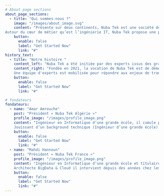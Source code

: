 ```yaml
---
# About page sections
about_page_sections:
  - title: "Qui sommes-nous ?"
    image: "/images/about_image.svg"
    content: "Présente sur deux continents, Nuba Tek est une société de conseil et de développement informatique. Nous développons une expertise de pointe autour de la data, dans les domaines du digital, de la data science et de l’intelligence artificielle, tout en s’appropriant cet outil devenu indispensable de nos jours qui est le cloud.
Autour du cœur de métier qu’est l’ingénierie IT, Nuba Tek propose une palette de services étendue, qui lui permet de prendre en charge un projet dans sa globalité : consulting en amont et en accompagnement des projets, développement agile, formation, support et maintien en conditions opérationnelles."
    button:
      enable: false
      label: "Get Started Now"
      link: "#"
history_text:
  - title: "Notre histoire "
    content_left: "Nuba Tek a été initiée par des experts issus des grandes écoles françaises et algériennes qui ont compris  que la maitrise de la donnée, aidée de l’intelligence artificielle, serait au cœur des problématiques de digitalisation des entreprises de demain à la seule condition de se placer au service de cas d’usage concrets pilotés par les métiers."
    content_right: "Fondée en 2021, la vocation de Nuba Tek est de démocratiser l’usage des données, de l’intelligence artificielle et accompagner la digitalisation des clients au service de la performance business et de la productivité des entreprises.Nuba Tek a accompagné avec succès des clients constitués de grands groupes et d’ETI, à la fois par la mise à disposition de ressources talentueuses, mais aussi au travers de son expertise et savoir-faire.
    Une équipe d'experts est mobilisée pour répondre aux enjeux de transformation digitale des entreprises de toutes tailles et dans tous les secteurs d’activité, et ce, quel que ce soit le défi à relever."
    button:
      enable: false
      label: "Get Started Now"
      link: "#"

# fondateurs
fondateurs:
  - name: "Amar Amrouche​​"
    post: "Président « Nuba Tek Algérie »"
    profile_image: "/images/profile_image.png"
    content: "Ingénieur en Informatique d’une grande école, il cumule plus 15 années d’expérience auprès de grands groupes internationaux durant lesquelles il a réalisé des études des besoins fonctionnels de clients/prospects et assurer le suivi de la réalisation des projets.
    Jouissant d’un background technique (Ingénieur d’une grande école) et d’une expérience basée sur les standards et procédures de sociétés internationales, il dispose d’une expérience pointue des environnements complexes et challengeant.​"
    button:
      enable: false
      label: "Get Started Now"
      link: "#"
  - name: "Mahdi Hannoun​​"
    post: "Président « Nuba Tek France »"
    profile_image: "/images/profile_image.png"
    content: "Ingénieur en Informatique d’une grande école et titulaire d’un doctorat en systèmes distribués de l’école de Mines, Il a accompagné la croissance d’Octopeek en tant que directeur technique avant de s’attaquer aux problématiques liées à l’innovation.​
    Architecte BigData & Cloud il intervient depuis des années chez les grands comptes du CAC 40 français (Renault, ENEDIS, Naticis, Banque de France…)​"
    button:
      enable: false
      label: "Get Started Now"
      link: "#"
---
```

